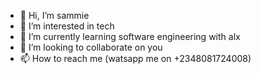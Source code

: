 - 👋 Hi, I’m sammie
- 👀 I’m interested in tech
- 🌱 I’m currently learning software engineering with alx
- 💞️ I’m looking to collaborate on you
- 📫 How to reach me (watsapp me on +2348081724008)

<!---
Sammie226/Sammie226 is a ✨ special ✨ repository because its `README.md` (this file) appears on your GitHub profile.
You can click the Preview link to take a look at your changes.
--->
